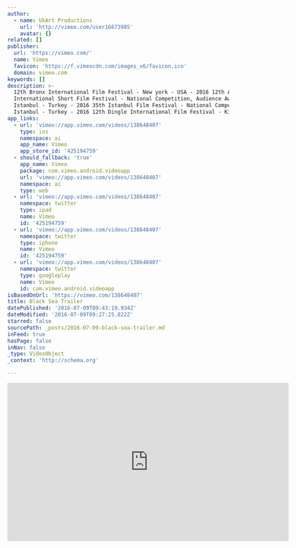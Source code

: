 ```yaml
---
author:
  - name: UkArt Productions
    url: 'http://vimeo.com/user16673985'
    avatar: {}
related: []
publisher:
  url: 'https://vimeo.com/'
  name: Vimeo
  favicon: 'https://f.vimeocdn.com/images_v6/favicon.ico'
  domain: vimeo.com
keywords: []
description: >-
  12th Bronx International Film Festival - New york - USA - 2016 12th Akbank
  International Short Film Festival - National Competition, Audience Award -
  Istanbul - Turkey - 2016 35th Istanbul Film Festival - National Competition -
  Istanbul - Turkey - 2016 12th Dingle International Film Festival - Killarney -
app_links:
  - url: 'vimeo://app.vimeo.com/videos/138648407'
    type: ios
    namespace: ai
    app_name: Vimeo
    app_store_id: '425194759'
  - should_fallback: 'true'
    app_name: Vimeo
    package: com.vimeo.android.videoapp
    url: 'vimeo://app.vimeo.com/videos/138648407'
    namespace: ai
    type: web
  - url: 'vimeo://app.vimeo.com/videos/138648407'
    namespace: twitter
    type: ipad
    name: Vimeo
    id: '425194759'
  - url: 'vimeo://app.vimeo.com/videos/138648407'
    namespace: twitter
    type: iphone
    name: Vimeo
    id: '425194759'
  - url: 'vimeo://app.vimeo.com/videos/138648407'
    namespace: twitter
    type: googleplay
    name: Vimeo
    id: com.vimeo.android.videoapp
isBasedOnUrl: 'https://vimeo.com/138648407'
title: Black Sea Trailer
datePublished: '2016-07-09T09:43:19.934Z'
dateModified: '2016-07-09T09:27:25.822Z'
starred: false
sourcePath: _posts/2016-07-09-black-sea-trailer.md
inFeed: true
hasPage: false
inNav: false
_type: VideoObject
_context: 'http://schema.org'

---
```

<iframe src="https://cdn.embedly.com/widgets/media.html?src=https%3A%2F%2Fplayer.vimeo.com%2Fvideo%2F138648407&amp;url=https%3A%2F%2Fvimeo.com%2F138648407&amp;image=http%3A%2F%2Fi.vimeocdn.com%2Fvideo%2F534697061_640.jpg&amp;key=b7d04c9b404c499eba89ee7072e1c4f7&amp;type=text%2Fhtml&amp;schema=vimeo" width="640" height="360" scrolling="no" frameborder="0" allowfullscreen="" style=""></iframe>